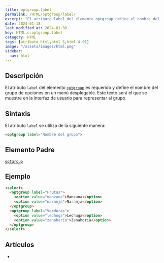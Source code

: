 ```yaml
---
title: optgroup.label
permalink: /HTML/optgroup/label/
excerpt: "El atributo label del elemento optgroup define el nombre del grupo de opciones en un menú desplegable."
date: 2024-01-18
last_modified_at: 2024-01-30
key: HTML.o.optgroup.label
category: HTML
tags: [atributo html,html 5,html 4.01]
image: "/assets/images/html.png"
sidebar:
  nav: html
---
```


## Descripción


El atributo `label` del elemento [`optgroup`](https://www.w3api.com/HTML/optgroup/) es requerido y define el nombre del grupo de opciones en un menú desplegable. Este texto será el que se muestre en la interfaz de usuario para representar al grupo.


## Sintaxis


El atributo `label` se utiliza de la siguiente manera:


```html
<optgroup label="Nombre del grupo">
```


## Elemento Padre


[`optgroup`](https://www.w3api.com/HTML/optgroup/)


## Ejemplo


```html
<select>
  <optgroup label="Frutas">
    <option value="manzana">Manzana</option>
    <option value="naranja">Naranja</option>
  </optgroup>
  <optgroup label="Verduras">
    <option value="lechuga">Lechuga</option>
    <option value="zanahoria">Zanahoria</option>
  </optgroup>
</select>
```


## Artículos

- 
